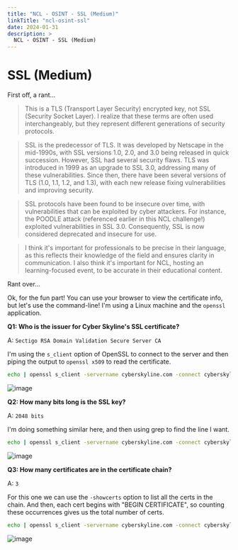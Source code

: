 ```yaml
---
title: "NCL - OSINT - SSL (Medium)"
linkTitle: "ncl-osint-ssl"
date: 2024-01-31
description: >
  NCL - OSINT - SSL (Medium)
---
```


# SSL (Medium)

First off, a rant... 

>This is a TLS (Transport Layer Security) encrypted key, not SSL (Security Socket Layer). I realize that these terms are often used interchangeably, but they represent different generations of security protocols. 

>SSL is the predecessor of TLS. It was developed by Netscape in the mid-1990s, with SSL versions 1.0, 2.0, and 3.0 being released in quick succession. However, SSL had several security flaws. TLS was introduced in 1999 as an upgrade to SSL 3.0, addressing many of these vulnerabilities. Since then, there have been several versions of TLS (1.0, 1.1, 1.2, and 1.3), with each new release fixing vulnerabilities and improving security.

>SSL protocols have been found to be insecure over time, with vulnerabilities that can be exploited by cyber attackers. For instance, the POODLE attack (referenced earlier in this NCL challenge!) exploited vulnerabilities in SSL 3.0. Consequently, SSL is now considered deprecated and insecure for use.

>I think it's important for professionals to be precise in their language, as this reflects their knowledge of the field and ensures clarity in communication. I also think it's important for NCL, hosting an learning-focused event, to be accurate in their educational content.

Rant over...

Ok, for the fun part! You can use your browser to view the certificate info, but let's use the command-line! I'm using a Linux machine and the `openssl` application.

**Q1: Who is the issuer for Cyber Skyline's SSL certificate?**

A: `Sectigo RSA Domain Validation Secure Server CA`

I'm using the `s_client` option of OpenSSL to connect to the server and then piping the output to `openssl x509` to read the certificate.
```bash
echo | openssl s_client -servername cyberskyline.com -connect cyberskyline.com:443 | openssl x509 -noout -issuer
```

![image](/static/ncl/ssl-1.png)

**Q2: How many bits long is the SSL key?**

A: `2048 bits`

I'm doing something similar here, and then using grep to find the line I want.
```bash
echo | openssl s_client -servername cyberskyline.com -connect cyberskyline.com:443 | openssl x509 -noout -text | grep "Public-Key"
```

![image](/static/ncl/ssl-2.png)

**Q3: How many certificates are in the certificate chain?**

A: `3`

For this one we can use the `-showcerts` option to list all the certs in the chain. And then, each cert begins with "BEGIN CERTIFICATE", so counting these occurrences gives us the total number of certs.
```bash
echo | openssl s_client -servername cyberskyline.com -connect cyberskyline.com:443 -showcerts | grep -c "BEGIN CERTIFICATE"
```

![image](/static/ncl/ssl-3.png)